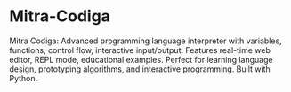 # Mitra-Codiga
Mitra Codiga: Advanced programming language interpreter with variables, functions, control flow, interactive input/output. Features real-time web editor, REPL mode, educational examples. Perfect for learning language design, prototyping algorithms, and interactive programming. Built with Python.
